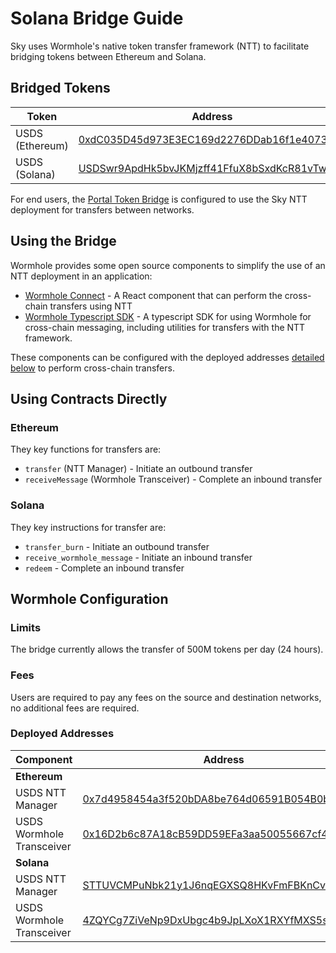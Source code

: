 # Solana Bridge Guide

Sky uses Wormhole's native token transfer framework (NTT) to facilitate bridging tokens between Ethereum and Solana.

## Bridged Tokens

| Token | Address |
| ----- | ------- |
| USDS (Ethereum) | [0xdC035D45d973E3EC169d2276DDab16f1e407384F](https://etherscan.io/address/0xdC035D45d973E3EC169d2276DDab16f1e407384F)
| USDS (Solana)  | [USDSwr9ApdHk5bvJKMjzff41FfuX8bSxdKcR81vTwcA](https://explorer.solana.com/address/USDSwr9ApdHk5bvJKMjzff41FfuX8bSxdKcR81vTwcA) |

For end users, the [Portal Token Bridge](https://portalbridge.com/) is configured to use the Sky NTT deployment for transfers between networks.

## Using the Bridge

Wormhole provides some open source components to simplify the use of an NTT deployment in an application:

- [Wormhole Connect](https://github.com/wormhole-foundation/wormhole-connect) - A React component that can perform the cross-chain transfers using NTT
- [Wormhole Typescript SDK](https://github.com/wormhole-foundation/wormhole-sdk-ts) - A typescript SDK for using Wormhole for cross-chain messaging, including utilities for transfers with the NTT framework.

These components can be configured with the deployed addresses [detailed below](#wormhole-configuration) to perform cross-chain transfers.

## Using Contracts Directly

### Ethereum

They key functions for transfers are:

- `transfer` (NTT Manager) - Initiate an outbound transfer
- `receiveMessage` (Wormhole Transceiver) - Complete an inbound transfer

### Solana

They key instructions for transfer are:

- `transfer_burn` - Initiate an outbound transfer
- `receive_wormhole_message` - Initiate an inbound transfer
- `redeem` - Complete an inbound transfer


## Wormhole Configuration

### Limits

The bridge currently allows the transfer of 500M tokens per day (24 hours).

### Fees

Users are required to pay any fees on the source and destination networks, no additional fees are required.

### Deployed Addresses

| Component        | Address |
| ---------------- | ------- |
| **Ethereum**         |         |
| USDS NTT Manager          | [0x7d4958454a3f520bDA8be764d06591B054B0bf33](https://etherscan.io/address/0x7d4958454a3f520bDA8be764d06591B054B0bf33) |
| USDS Wormhole Transceiver | [0x16D2b6c87A18cB59DD59EFa3aa50055667cf481d](https://etherscan.io/address/0x16D2b6c87A18cB59DD59EFa3aa50055667cf481d) |
| **Solana**           |         |
| USDS NTT Manager          | [STTUVCMPuNbk21y1J6nqEGXSQ8HKvFmFBKnCvKHTrWn](https://explorer.solana.com/address/STTUVCMPuNbk21y1J6nqEGXSQ8HKvFmFBKnCvKHTrWn) |
| USDS Wormhole Transceiver | [4ZQYCg7ZiVeNp9DxUbgc4b9JpLXoX1RXYfMXS5saXpkC](https://explorer.solana.com/address/4ZQYCg7ZiVeNp9DxUbgc4b9JpLXoX1RXYfMXS5saXpkC) |



